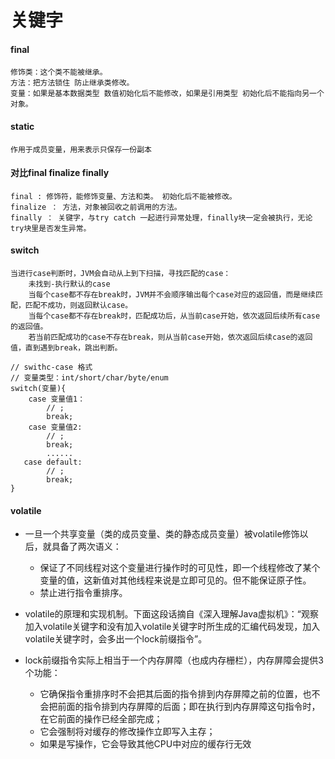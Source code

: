 # 关键字
#### final
```text
修饰类：这个类不能被继承。
方法：把方法锁住 防止继承类修改。
变量：如果是基本数据类型 数值初始化后不能修改，如果是引用类型 初始化后不能指向另一个对象。
```

#### static
```text
作用于成员变量，用来表示只保存一份副本
```

#### 对比final  finalize  finally
```text
final : 修饰符，能修饰变量、方法和类。 初始化后不能被修改。
finalize ： 方法，对象被回收之前调用的方法。
finally ： 关键字，与try catch 一起进行异常处理，finally块一定会被执行，无论try块里是否发生异常。
```

#### switch
```text
当进行case判断时，JVM会自动从上到下扫描，寻找匹配的case：
    未找到-执行默认的case
    当每个case都不存在break时，JVM并不会顺序输出每个case对应的返回值，而是继续匹配，匹配不成功，则返回默认case。
    当每个case都不存在break时，匹配成功后，从当前case开始，依次返回后续所有case的返回值。
    若当前匹配成功的case不存在break，则从当前case开始，依次返回后续case的返回值，直到遇到break，跳出判断。
```

```text
// swithc-case 格式
// 变量类型：int/short/char/byte/enum
switch(变量){
    case 变量值1：
        // ;
        break;
    case 变量值2:
        // ;
        break;
        ......
   case default:
        // ;
        break;
}
```

#### volatile
- 一旦一个共享变量（类的成员变量、类的静态成员变量）被volatile修饰以后，就具备了两次语义：
    - 保证了不同线程对这个变量进行操作时的可见性，即一个线程修改了某个变量的值，这新值对其他线程来说是立即可见的。但不能保证原子性。
    - 禁止进行指令重排序。
    
- volatile的原理和实现机制。下面这段话摘自《深入理解Java虚拟机》：“观察加入volatile关键字和没有加入volatile关键字时所生成的汇编代码发现，加入volatile关键字时，会多出一个lock前缀指令”。

- lock前缀指令实际上相当于一个内存屏障（也成内存栅栏），内存屏障会提供3个功能：
    - 它确保指令重排序时不会把其后面的指令排到内存屏障之前的位置，也不会把前面的指令排到内存屏障的后面；即在执行到内存屏障这句指令时，在它前面的操作已经全部完成；
    - 它会强制将对缓存的修改操作立即写入主存；
    - 如果是写操作，它会导致其他CPU中对应的缓存行无效
```


